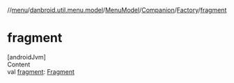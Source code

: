 //[menu](../../../../index.md)/[danbroid.util.menu.model](../../../index.md)/[MenuModel](../../index.md)/[Companion](../index.md)/[Factory](index.md)/[fragment](fragment.md)



# fragment  
[androidJvm]  
Content  
val [fragment](fragment.md): [Fragment](https://developer.android.com/reference/kotlin/androidx/fragment/app/Fragment.html)  



